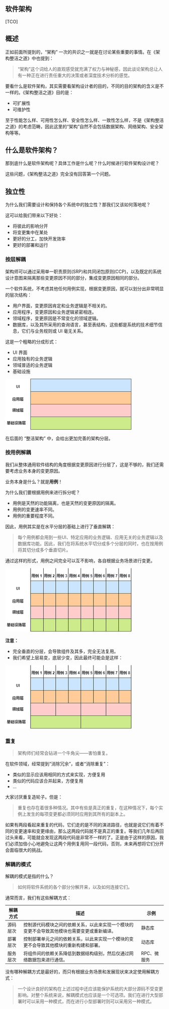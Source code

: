 ## 软件架构

[TCO]

## 概述

正如前面所提到的，“架构” 一次的共识之一就是在讨论某些重要的事情。在《架构整洁之道》中也提到：

> “架构”这个词给人的直观感受就充满了权力与神秘感，因此谈论架构总让人有一种正在进行责任重大的决策或者深度技术分析的感觉。

要看什么是软件架构，其实需要看架构设计者的目的，不同的目的架构的含义是不一样的。《架构整洁之道》目的是：

- 可扩展性
- 可维护性

至于性能怎么样、可用性怎么样、安全性怎么样、一致性怎么样，不是《架构整洁之道》的考虑范畴，因此这里的“架构”自然不会包括数据架构、网络架构、安全架构等等。

## 什么是软件架构？

那到底什么是软件架构呢？具体工作是什么呢？什么时候进行软件架构设计呢？

这些问题，《架构整洁之道》完全没有回答第一个问题。

## 独立性

为什么我们需要设计和保持各个系统中的独立性？那我们又该如何落地呢？

这可以给我们带来以下好处：

- 将彼此的影响分开
- 将变更集中在某处
- 更好的分工，加快开发效率
- 更好的部署和运行

### 按层解耦

架构师可以通过采用单一职责原则(SRP)和共同闭包原则(CCP)，以及既定的系统设计意图来隔离那些变更原因不同的部分，集成变更原因相同的部分。

一个软件系统，不考虑其他任何用例实现，根据变更原因，就可以划分出非常明显的层次结构：

- 用户界面，变更原因肯定和业务逻辑是不相关的。
- 应用程序，变更原因和业务逻辑紧密相连。
- 领域程序，变更原因是不常变化的领域逻辑。
- 数据库，以及其所采用的查询语言，甚至表结构，这些都是系统的技术细节信息，它们与业务规则或 UI 毫无关系。

这是一个粗略的分成形式：

- UI 界面
- 应用独有的业务逻辑
- 领域普适的业务逻辑
- 基础设施

![](assets/level.drawio.png)

在后面的 “整洁架构” 中，会给出更加完善的架构分层。

### 按用例解耦

我们从整体通用软件结构的角度根据变更原因进行分层了，这是不够的，我们还需要考虑业务本身的变更原因。

业务本身是什么？就是**用例**！

为什么我们要根据用例来进行拆分呢？

- 用例是天然的功能隔离，也是天然的变更原因的隔离。
- 用例的变更速率不同。
- 用例的重要程度不同。

因此，用例其实是在水平分层的基础上进行了垂直解耦：

> 每个用例都会用到一些UI、特定应用的业务逻辑、应用无关的业务逻辑以及数据库功能。因此，我们在将系统水平切分成多个分层的同时，也在按用例将其切分成多个垂直切片。

通过这样的形式，用例之间完全可以互不影响，各自根据业务场景进行变更。

![](assets/usercase-level.drawio.png)

**注意：**

- 完全垂直的分层，会导致组件及其多，完全无法复用。
- 我们希望上层易变，底层少变，因此最终可能会是这样：

![](assets/usercase-level-2.drawio.png)

### 重复

> 架构师们经常会钻进一个牛角尖——害怕重复。

在软件领域，经常提到“消除冗余”，或者“消除重复”：

- 类似的显示应该用相同的方式来实现，方便复用
- 类似的代码应该合并起来，方便复用
- ...

大家讨厌重复造轮子。但是：

> 重复也存在着很多种情况。其中有些是真正的重复，在这种情况下，每个实例上发生的每项变更都必须同时应用到其所有的副本上。

如果有两段看起来重复的代码，它们走的是不同的演进路径，也就是说它们有着不同的变更速率和变更缘由，那么这两段代码就不是真正的重复。等我们几年后再回过头来看，可能就会发现这两段代码是非常不一样的了。正是由于这样的原因，我们必须加倍小心地避免让这两个用例复用同一段代码，否则，未来再想将它们分开会面临很大的挑战。

### 解耦的模式

解耦的模式是指的什么？

> 如何将软件系统的各个部分分解开来，以及如何连接它们。

通常而言，我们有这些解耦方式：

解耦方式 | 描述 | 示例
-|-|-
源码层次 | 控制源代码模块之间的依赖关系，以此来实现一个模块的变更不会导致其他模块也需要变更或重新编译。 | 静态库
部署层次 | 控制部署单元之间的依赖关系，以此来实现一个模块的变更不会导致其他模块的重新构建和部署。| 动态库
服务层次 | 将组件间的依赖关系降低到数据结构级别，然后仅通过网络数据包来进行通信。 | RPC、微服务

没有哪种解耦方式是最好的，而只有根据业务场景和发展现状来决定使用解耦方式：

> 一个设计良好的架构在上述过程中还应该能保护系统的大部分源码不受变更影响。对整个系统来说，解耦模式也应该是一个可选项。我们在进行大型部署时可以采用一种模式，而在进行小型部署时则可以采用另一种模式。
